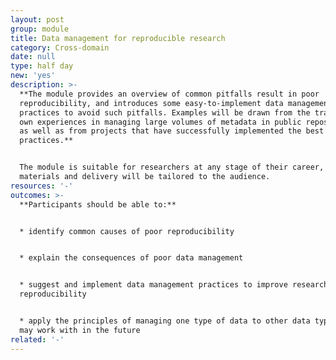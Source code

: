 ```yaml
---
layout: post
group: module
title: Data management for reproducible research
category: Cross-domain
date: null
type: half day
new: 'yes'
description: >-
  **The module provides an overview of common pitfalls result in poor
  reproducibility, and introduces some easy-to-implement data management best
  practices to avoid such pitfalls. Examples will be drawn from the trainers’
  own experiences in managing large volumes of metadata in public repositories,
  as well as from projects that have successfully implemented the best
  practices.**


  The module is suitable for researchers at any stage of their career, as the
  materials and delivery will be tailored to the audience.
resources: '-'
outcomes: >-
  **Participants should be able to:**


  * identify common causes of poor reproducibility


  * explain the consequences of poor data management


  * suggest and implement data management practices to improve research
  reproducibility


  * apply the principles of managing one type of data to other data types they
  may work with in the future
related: '-'
---
```


